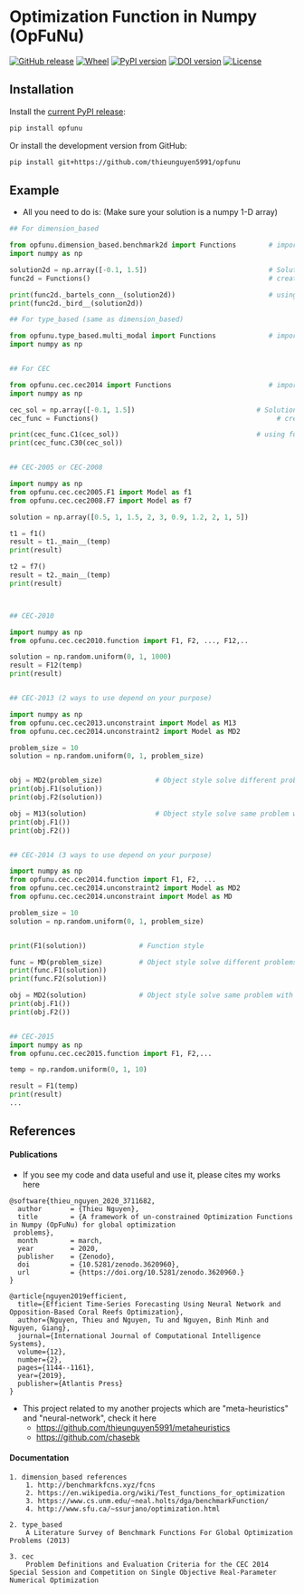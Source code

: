 # Optimization Function in Numpy (OpFuNu)
[![GitHub release](https://img.shields.io/badge/release-0.6.4-yellow.svg)]()
[![Wheel](https://img.shields.io/pypi/wheel/gensim.svg)](https://pypi.python.org/pypi/opfunu) 
[![PyPI version](https://badge.fury.io/py/opfunu.svg)](https://badge.fury.io/py/opfunu)
[![DOI version](https://zenodo.org/badge/DOI/10.5281/zenodo.3620960.svg)](https://badge.fury.io/py/opfunu)
[![License](https://img.shields.io/packagist/l/doctrine/orm.svg)]()

## Installation

Install the [current PyPI release](https://pypi.python.org/pypi/opfunu):

```bash
pip install opfunu
```

Or install the development version from GitHub:

```bash
pip install git+https://github.com/thieunguyen5991/opfunu
```


## Example
+ All you need to do is: (Make sure your solution is a numpy 1-D array)
```python 
## For dimension_based

from opfunu.dimension_based.benchmark2d import Functions        # import 2-d benchmark functions
import numpy as np

solution2d = np.array([-0.1, 1.5])                              # Solution for 2-d benchmark
func2d = Functions()                                            # create an object

print(func2d._bartels_conn__(solution2d))                       # using function in above object
print(func2d._bird__(solution2d))

## For type_based (same as dimension_based)

from opfunu.type_based.multi_modal import Functions             # import 2-d benchmark functions
import numpy as np


## For CEC

from opfunu.cec.cec2014 import Functions                        # import cec2014 functions
import numpy as np

cec_sol = np.array([-0.1, 1.5])                              # Solution for 2-d benchmark
cec_func = Functions()                                            # create an object

print(cec_func.C1(cec_sol))                                  # using function in above object from C1, ..., C30
print(cec_func.C30(cec_sol))


## CEC-2005 or CEC-2008

import numpy as np
from opfunu.cec.cec2005.F1 import Model as f1
from opfunu.cec.cec2008.F7 import Model as f7

solution = np.array([0.5, 1, 1.5, 2, 3, 0.9, 1.2, 2, 1, 5])

t1 = f1()
result = t1._main__(temp)
print(result)

t2 = f7()
result = t2._main__(temp)
print(result)



## CEC-2010 

import numpy as np
from opfunu.cec.cec2010.function import F1, F2, ..., F12,..

solution = np.random.uniform(0, 1, 1000)
result = F12(temp)
print(result)


## CEC-2013 (2 ways to use depend on your purpose)

import numpy as np
from opfunu.cec.cec2013.unconstraint import Model as M13
from opfunu.cec.cec2014.unconstraint2 import Model as MD2

problem_size = 10
solution = np.random.uniform(0, 1, problem_size)


obj = MD2(problem_size)             # Object style solve different problems with different functions
print(obj.F1(solution))
print(obj.F2(solution))

obj = M13(solution)                 # Object style solve same problem with every functions
print(obj.F1())
print(obj.F2())


## CEC-2014 (3 ways to use depend on your purpose)

import numpy as np
from opfunu.cec.cec2014.function import F1, F2, ...
from opfunu.cec.cec2014.unconstraint2 import Model as MD2
from opfunu.cec.cec2014.unconstraint import Model as MD

problem_size = 10
solution = np.random.uniform(0, 1, problem_size)


print(F1(solution))             # Function style

func = MD(problem_size)         # Object style solve different problems with different functions
print(func.F1(solution))
print(func.F2(solution))

obj = MD2(solution)             # Object style solve same problem with every functions
print(obj.F1())
print(obj.F2())


## CEC-2015 
import numpy as np
from opfunu.cec.cec2015.function import F1, F2,...

temp = np.random.uniform(0, 1, 10)

result = F1(temp)
print(result)
...
```

## References

#### Publications
+ If you see my code and data useful and use it, please cites my works here
```code 
@software{thieu_nguyen_2020_3711682,
  author       = {Thieu Nguyen},
  title        = {A framework of un-constrained Optimization Functions in Numpy (OpFuNu) for global optimization
 problems},
  month        = march,
  year         = 2020,
  publisher    = {Zenodo},
  doi          = {10.5281/zenodo.3620960},
  url          = {https://doi.org/10.5281/zenodo.3620960.}
}

@article{nguyen2019efficient,
  title={Efficient Time-Series Forecasting Using Neural Network and Opposition-Based Coral Reefs Optimization},
  author={Nguyen, Thieu and Nguyen, Tu and Nguyen, Binh Minh and Nguyen, Giang},
  journal={International Journal of Computational Intelligence Systems},
  volume={12},
  number={2},
  pages={1144--1161},
  year={2019},
  publisher={Atlantis Press}
}
```
 
+ This project related to my another projects which are "meta-heuristics" and "neural-network", check it here
    + https://github.com/thieunguyen5991/metaheuristics
    + https://github.com/chasebk
    

#### Documentation 
```code 
1. dimension_based references
    1. http://benchmarkfcns.xyz/fcns
    2. https://en.wikipedia.org/wiki/Test_functions_for_optimization
    3. https://www.cs.unm.edu/~neal.holts/dga/benchmarkFunction/
    4. http://www.sfu.ca/~ssurjano/optimization.html

2. type_based
    A Literature Survey of Benchmark Functions For Global Optimization Problems (2013)

3. cec
    Problem Definitions and Evaluation Criteria for the CEC 2014 
Special Session and Competition on Single Objective Real-Parameter Numerical Optimization 

```
